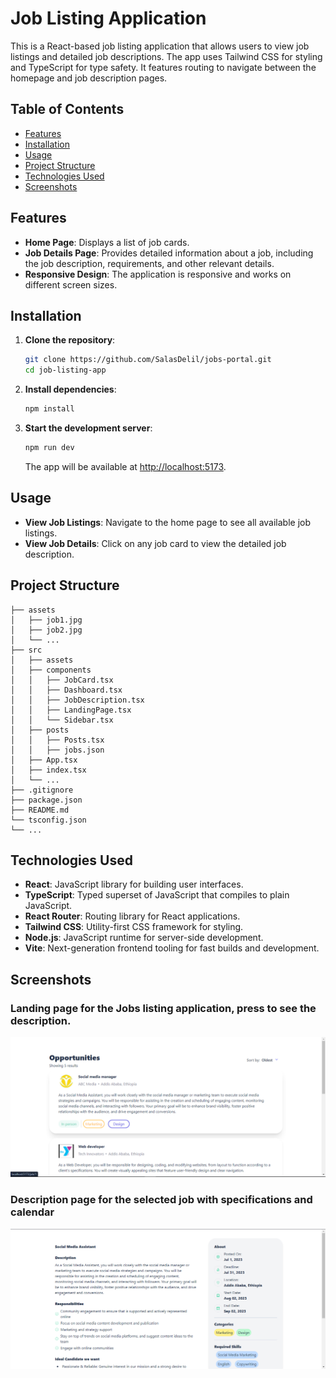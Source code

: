 # Job Listing Application

This is a React-based job listing application that allows users to view job listings and detailed job descriptions. The app uses Tailwind CSS for styling and TypeScript for type safety. It features routing to navigate between the homepage and job description pages.

## Table of Contents

- [Features](#features)
- [Installation](#installation)
- [Usage](#usage)
- [Project Structure](#project-structure)
- [Technologies Used](#technologies-used)
- [Screenshots](#screenshots)

## Features

- **Home Page**: Displays a list of job cards.
- **Job Details Page**: Provides detailed information about a job, including the job description, requirements, and other relevant details.
- **Responsive Design**: The application is responsive and works on different screen sizes.

## Installation

1. **Clone the repository**:
    ```bash
    git clone https://github.com/SalasDelil/jobs-portal.git
    cd job-listing-app
    ```

2. **Install dependencies**:
    ```bash
    npm install
    ```

3. **Start the development server**:
    ```bash
    npm run dev
    ```

    The app will be available at [http://localhost:5173](http://localhost:5173).

## Usage

- **View Job Listings**: Navigate to the home page to see all available job listings.
- **View Job Details**: Click on any job card to view the detailed job description.

## Project Structure

```plaintext
├── assets
│   ├── job1.jpg
│   ├── job2.jpg
│   └── ...
├── src
│   ├── assets
│   ├── components
│   │   ├── JobCard.tsx
│   │   ├── Dashboard.tsx
│   │   ├── JobDescription.tsx
│   │   ├── LandingPage.tsx
│   │   └── Sidebar.tsx
│   ├── posts
│   │   ├── Posts.tsx
│   │   ├── jobs.json
│   ├── App.tsx
│   ├── index.tsx
│   └── ...
├── .gitignore
├── package.json
├── README.md
└── tsconfig.json
└── ...
```

## Technologies Used

- **React**: JavaScript library for building user interfaces.
- **TypeScript**: Typed superset of JavaScript that compiles to plain JavaScript.
- **React Router**: Routing library for React applications.
- **Tailwind CSS**: Utility-first CSS framework for styling.
- **Node.js**: JavaScript runtime for server-side development.
- **Vite**: Next-generation frontend tooling for fast builds and development.

## Screenshots

### Landing page for the Jobs listing application, press to see the description.
![Jobs List Application Screenshot](public/Screenshot1.png)

### Description page for the selected job with specifications and calendar
![Jobs List Application Screenshot](public/Screenshot2.png)

